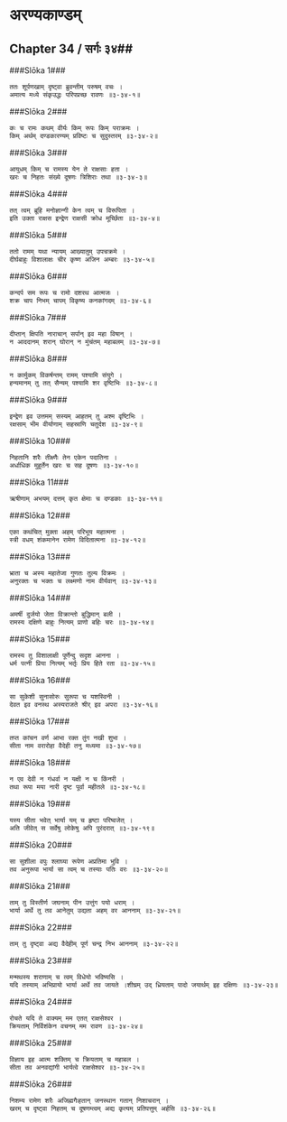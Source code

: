 अरण्यकाण्डम्
===============================


## Chapter 34  / सर्गः ३४##


###Slōka 1###


    ततः शूर्पणखाम् दृष्ट्वा ब्रुवन्तीम् परुषम् वचः ।
    अमात्य मध्ये संकृउद्धः परिपप्रच्छ रावणः ॥३-३४-१॥


###Slōka 2###


    कः च रामः कथम् वीर्यः किम् रूपः किम् पराक्रमः ।
    किम् अर्थम् दण्डकारण्यम् प्रविष्टः च सुदुस्तरम् ॥३-३४-२॥


###Slōka 3###


    आयुधम् किम् च रामस्य येन ते राक्षसाः हता ।
    खरः च निहतः संख्ये दूषणः त्रिशिराः तथा ॥३-३४-३॥


###Slōka 4###


    तत् त्वम् ब्रूहि मनोज्ञान्गी केन त्वम् च विरूपिता ।
    इति उक्ता राक्षस इन्द्रेण राक्षसी क्रोध मूर्च्छिता ॥३-३४-४॥


###Slōka 5###


    ततो रामम् यथा न्यायम् आख्यातुम् उपचक्रमे ।
    दीर्घबाहुः विशालाक्षः चीर कृष्ण अजिन अम्बरः ॥३-३४-५॥


###Slōka 6###


    कन्दर्प सम रूपः च रामो दशरथ आत्मजः ।
    शक्र चाप निभम् चापम् विकृष्य कनकांगदम् ॥३-३४-६॥


###Slōka 7###


    दीप्तान् क्षिपति नाराचान् सर्पान् इव महा विषान् ।
    न आददानम् शरान् घोरान् न मुंचंतम् महाबलम् ॥३-३४-७॥


###Slōka 8###


    न कार्मुकम् विकर्षन्तम् रामम् पश्यामि संयुगे ।
    हन्यमानम् तु तत् सैन्यम् पश्यामि शर वृष्टिभिः ॥३-३४-८॥


###Slōka 9###


    इन्द्रेण इव उत्तमम् सस्यम् आहतम् तु अश्म वृष्टिभिः ।
    रक्षसाम् भीम वीर्याणाम् सहस्राणि चतुर्दश ॥३-३४-९॥


###Slōka 10###


    निहतानि शरैः तीक्ष्णैः तेन एकेन पदातिना ।
    अर्धाधिक मुहूर्तेन खरः च सह दूषणः ॥३-३४-१०॥


###Slōka 11###


    ऋषीणाम् अभयम् दत्तम् कृत क्षेमाः च दण्डकाः ॥३-३४-११॥


###Slōka 12###


    एका कथंचित् मुक्ता अहम् परिभूय महात्मना ।
    स्त्री वधम् शंकमानेन रामेण विदितात्मना ॥३-३४-१२॥


###Slōka 13###


    भ्राता च अस्य महातेजा गुणतः तुल्य विक्रमः ।
    अनुरक्तः च भक्तः च लक्ष्मणो नाम वीर्यवान् ॥३-३४-१३॥


###Slōka 14###


    अमर्षी दुर्जयो जेता विक्रान्तो बुद्धिमान् बली ।
    रामस्य दक्षिणे बाहुः नित्यम् प्राणो बहिः चरः ॥३-३४-१४॥


###Slōka 15###


    रामस्य तु विशालाक्षी पूर्णेन्दु सदृश आनना ।
    धर्म पत्नी प्रिया नित्यम् भर्तृः प्रिय हिते रता ॥३-३४-१५॥


###Slōka 16###


    सा सुकेशी सुनासोरुः सुरूपा च यशस्विनी ।
    देवत इव वनस्थ अस्यराजते श्रीर् इव अपरा ॥३-३४-१६॥


###Slōka 17###


    तप्त कांचन वर्ण आभा रक्त तुंग नखी शुभा ।
    सीता नाम वरारोहा वैदेही तनु मध्यमा ॥३-३४-१७॥


###Slōka 18###


    न एव देवी न गंधर्वा न यक्षी न च किंनरी ।
    तथा रूपा मया नारी दृष्ट पूर्वा महीतले ॥३-३४-१८॥


###Slōka 19###


    यस्य सीता भवेत् भार्या यम् च हृष्टा परिष्वजेत् ।
    अति जीवेत् स सर्वेषु लोकेषु अपि पुरंदरात् ॥३-३४-१९॥


###Slōka 20###


    सा सुशीला वपुः श्लाघ्या रूपेण अप्रतिमा भुवि ।
    तव अनुरूपा भार्या सा त्वम् च तस्याः पतिः वरः ॥३-३४-२०॥


###Slōka 21###


    ताम् तु विस्तीर्ण जघनाम् पीन उत्तुंग पयो धराम् ।
    भार्या अर्थे तु तव आनेतुम् उद्यता अहम् वर आननाम् ॥३-३४-२१॥


###Slōka 22###


    ताम् तु दृष्ट्वा अद्य वैदेहीम् पूर्ण चन्द्र निभ आननाम् ॥३-३४-२२॥


###Slōka 23###


    मन्मथस्य शराणाम् च त्वम् विधेयो भविष्यसि ।
    यदि तस्याम् अभिप्रायो भार्या अर्थे तव जायते ।शीघ्रम् उद् ध्रियताम् पादो जयार्थम् इह दक्षिणः ॥३-३४-२३॥


###Slōka 24###


    रोचते यदि ते वाक्यम् मम एतत् राक्षसेश्वर ।
    क्रियताम् निर्विशंकेन वचनम् मम रावण ॥३-३४-२४॥


###Slōka 25###


    विज्ञाय इह आत्म शक्तिम् च क्रियताम् च महाबल ।
    सीता तव अनवद्यांगी भार्यत्वे राक्षसेश्वर ॥३-३४-२५॥


###Slōka 26###


    निशम्य रामेण शरैः अजिह्मगैःहतान् जनस्थान गतान् निशाचरान् ।
    खरम् च दृष्ट्वा निहतम् च दूषणम्त्वम् अद्य कृत्यम् प्रतिपत्तुम् अर्हसि ॥३-३४-२६॥


